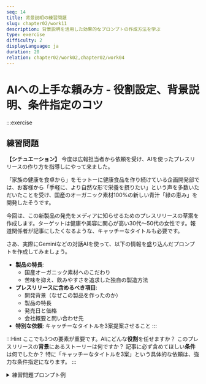 ```yaml
---
seq: 14
title: 背景説明の練習問題
slug: chapter02/work11
description: 背景説明を活用した効果的なプロンプトの作成方法を学ぶ
type: exercise
difficulty: 2
displayLanguage: ja
duration: 20
relation: chapter02/work02,chapter02/work04
---
```


# AIへの上手な頼み方 - 役割設定、背景説明、条件指定のコツ

:::exercise

## 練習問題

**【シチュエーション】**
今度は広報担当者から依頼を受け、AIを使ったプレスリリースの作り方を指導しにやって来ました。

「家族の健康を食卓から」をモットーに健康食品を作り続けている企画開発部では、お客様から「手軽に、より自然な形で栄養を摂りたい」という声を多数いただいたことを受け、国産のオーガニック素材100%の新しい青汁「緑の恵み」を開発したそうです。

今回は、この新製品の発売をメディアに知らせるためのプレスリリースの草案を作成します。ターゲットは健康や美容に関心が高い30代〜50代の女性です。報道関係者が記事にしたくなるような、キャッチーなタイトルも必要です。

さあ、実際にGeminiなどの対話AIを使って、以下の情報を盛り込んだプロンプトを作成してみましょう。
* **製品の特長**:
    * 国産オーガニック素材へのこだわり
    * 苦味を抑え、飲みやすさを追求した独自の製造方法
* **プレスリリースに含めるべき項目**:
    * 開発背景（なぜこの製品を作ったのか）
    * 製品の特長
    * 発売日と価格
    * 会社概要と問い合わせ先
* **特別な依頼**: キャッチーなタイトルを3案提案させること
:::


:::Hint
ここでも3つの要素が重要です。AIにどんな**役割**を任せますか？ このプレスリリースの**背景**にあるストーリーは何ですか？ 記事に必ず含めてほしい**条件**は何でしたか？ 特に「キャッチーなタイトルを3案」という具体的な依頼は、強力な条件指定になります。
:::

<details><summary>練習問題プロンプト例</summary>

```
# 役割
あなたは、食品・健康業界のトレンドに詳しい、経験豊富なPRプランナーです。

# 背景
当社は「家族の健康を食卓から」をモッ トーに、安全・安心な食品を提供してきました。近年、健康志向の高まりとともに、お客様からはより手軽に、より自然な形で栄養を摂取したいという声を多数いただいておりました。その声に応えるため、この度、契約農家が栽培した国産オーガニック素材100%の新しい青汁「緑の恵み」を開発し、発売することになりました。

# 条件
- ターゲットは、健康や美容に関心が高い30代〜50代の女性です。
- 報道関係者が記事にしたくなるような、キャッチーなタイトルを3案提案してください。
- 以下の要素を必ず含めてください。
  - 開発背景: なぜこの製品を作ったのか
  - 製品の特長: 国産オーガニック素材へのこだわり、独自の製造方法、味や飲みやすさ
  - 発売日と価格
  - 会社概要と問い合わせ先

上記の役割、背景、条件をすべて満たす、メディア向けのプレスリリースの草案を作成してください。
```

### 練習問題AI回答出力例

（AIによる回答のイメージ）
```
**【プレスリリース】**

**タイトル案:**
30代〜50代女性へ新提案！「飲む美容液」国産オーガニック青汁で、忙しい毎日に「緑の恵み」を
美容と健康は、我慢しない。「家族の食卓」から生まれた、100%国産オーガニックの進化系青汁「緑の恵み」新登場
契約農家が育てた「奇跡の青菜」が青汁に。健康と美容に嬉しい「緑の恵み」で、ココロもカラダも満たされる毎日を

メディア各位
国産オーガニック素材100%のこだわり青汁「緑の恵み」新発売

株式会社〇〇（本社：〇〇、代表取締役：〇〇）は、「家族の健康を食卓から」をモットーに、契約農家が丹精込めて栽培した国産オーガニック素材のみを使用した新しい青汁「緑の恵み」を、〇〇年〇〇月〇〇日より販売開始いたします。

開発背景：手軽で安心な健康習慣を届けたい
近年、健康や美容への関心が高まる一方で、「忙しくて食事がおろそかになりがち」「サプリメントは添加物が気になる」といった声が寄せられていました。当社は、創業以来培ってきた「安心・安全な食」へのこだわりを活かし、お客様がより手軽に、より自然な形で栄養を摂取できる製品を届けたいと考えました。そこで、長年の研究開発を経て、契約農家が育てる国産オーガニック素材を贅沢に使用した、新しい青汁の開発に至りました。

製品特長：自然の恵みと独自製法が生み出す、上質な一杯
国産オーガニック素材100%へのこだわり： 契約農家が農薬や化学肥料を使わずに育てた、生命力あふれる大麦若葉やケールを厳選して使用しています。原料の栽培から製造まで、徹底した品質管理を行っています。
独自の「低温スチーム製法」： 熱に弱い酵素やビタミンを壊さないよう、独自の製法でじっくりと時間をかけて粉末化。素材本来の栄養素と風味をそのままに閉じ込めました。
「美味しい」から続けられる： 青汁特有の苦味や青臭さを抑え、ほんのり甘く、すっきりとした飲みやすい味わいを実現しました。水やお湯に溶かすだけでなく、牛乳やヨーグルトに混ぜるなど、様々なアレンジが楽しめます。

製品概要
製品名： 緑の恵み
発売日： 〇〇年〇〇月〇〇日
価格： 〇〇円（税別）
内容量： 〇〇g（〇〇日分）

会社概要と問い合わせ先
会社名： 株式会社〇〇
所在地： 〇〇
代表者： 〇〇
事業内容： 〇〇
ウェブサイト： 〇〇

【本件に関する報道関係者からのお問い合わせ先】
担当者： 〇〇
電話番号： 〇〇
メールアドレス： 〇〇
```

:::note
お疲れ様でした。これで最初のワークは終了です。
次のワークでは、AIの得意・不得意や、注意すべき点について学んでいきましょう。
:::
